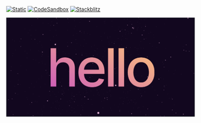 [![Static](https://img.shields.io/badge/demo-%23646CFF.svg?logo=html5&logoColor=white)](https://pmndrs.github.io/examples/gatsby-stars)
[![CodeSandbox](https://img.shields.io/badge/codesandbox-040404?logo=codesandbox&logoColor=DBDBDB)](https://codesandbox.io/s/github/pmndrs/examples/tree/main/apps/gatsby-stars)
[![Stackblitz](https://img.shields.io/badge/stackblitz-fff?logo=Stackblitz&logoColor=1389FD)](https://stackblitz.com/github/pmndrs/examples/tree/main/apps/gatsby-stars)

![](thumbnail.png)

